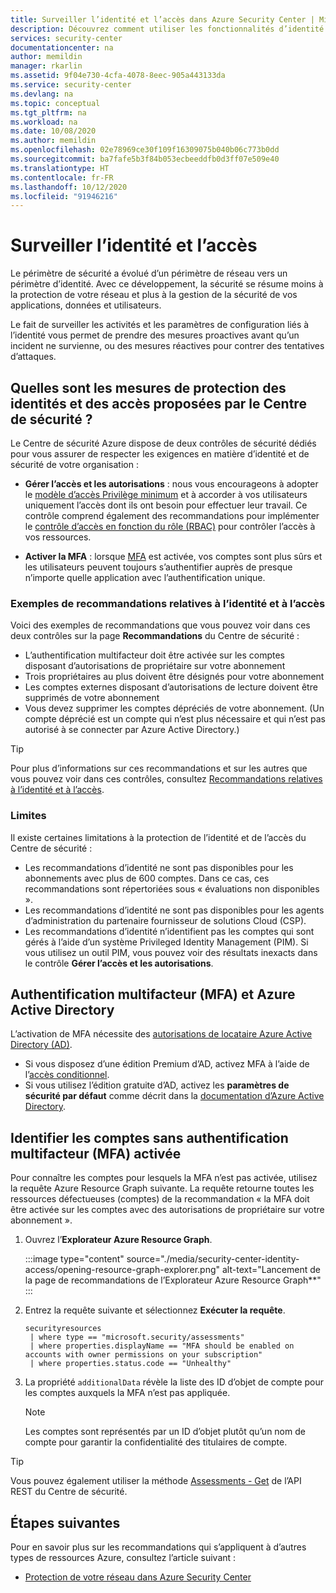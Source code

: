 ```yaml
---
title: Surveiller l’identité et l’accès dans Azure Security Center | Microsoft Docs
description: Découvrez comment utiliser les fonctionnalités d’identité et d’accès dans Azure Security Center pour surveiller les problèmes liés à l’activité d’accès et à l’identité de vos utilisateurs.
services: security-center
documentationcenter: na
author: memildin
manager: rkarlin
ms.assetid: 9f04e730-4cfa-4078-8eec-905a443133da
ms.service: security-center
ms.devlang: na
ms.topic: conceptual
ms.tgt_pltfrm: na
ms.workload: na
ms.date: 10/08/2020
ms.author: memildin
ms.openlocfilehash: 02e78969ce30f109f16309075b040b06c773b0dd
ms.sourcegitcommit: ba7fafe5b3f84b053ecbeeddfb0d3ff07e509e40
ms.translationtype: HT
ms.contentlocale: fr-FR
ms.lasthandoff: 10/12/2020
ms.locfileid: "91946216"
---
```

# <a name="monitor-identity-and-access"></a>Surveiller l’identité et l’accès

Le périmètre de sécurité a évolué d’un périmètre de réseau vers un périmètre d’identité. Avec ce développement, la sécurité se résume moins à la protection de votre réseau et plus à la gestion de la sécurité de vos applications, données et utilisateurs.

Le fait de surveiller les activités et les paramètres de configuration liés à l’identité vous permet de prendre des mesures proactives avant qu’un incident ne survienne, ou des mesures réactives pour contrer des tentatives d’attaques.

## <a name="what-identity-and-access-safeguards-does-security-center-provide"></a>Quelles sont les mesures de protection des identités et des accès proposées par le Centre de sécurité ? 

Le Centre de sécurité Azure dispose de deux contrôles de sécurité dédiés pour vous assurer de respecter les exigences en matière d’identité et de sécurité de votre organisation : 

 - **Gérer l’accès et les autorisations** : nous vous encourageons à adopter le [modèle d’accès Privilège minimum](https://docs.microsoft.com/windows-server/identity/ad-ds/plan/security-best-practices/implementing-least-privilege-administrative-models) et à accorder à vos utilisateurs uniquement l’accès dont ils ont besoin pour effectuer leur travail. Ce contrôle comprend également des recommandations pour implémenter le [contrôle d’accès en fonction du rôle (RBAC)](../role-based-access-control/overview.md) pour contrôler l’accès à vos ressources.
 
 - **Activer la MFA** : lorsque [MFA](https://www.microsoft.com/security/business/identity/mfa) est activée, vos comptes sont plus sûrs et les utilisateurs peuvent toujours s’authentifier auprès de presque n’importe quelle application avec l’authentification unique.

### <a name="example-recommendations-for-identity-and-access"></a>Exemples de recommandations relatives à l’identité et à l’accès

Voici des exemples de recommandations que vous pouvez voir dans ces deux contrôles sur la page **Recommandations** du Centre de sécurité :

- L’authentification multifacteur doit être activée sur les comptes disposant d’autorisations de propriétaire sur votre abonnement
- Trois propriétaires au plus doivent être désignés pour votre abonnement
- Les comptes externes disposant d’autorisations de lecture doivent être supprimés de votre abonnement
- Vous devez supprimer les comptes dépréciés de votre abonnement. (Un compte déprécié est un compte qui n’est plus nécessaire et qui n’est pas autorisé à se connecter par Azure Active Directory.)

> [!TIP]
> Pour plus d’informations sur ces recommandations et sur les autres que vous pouvez voir dans ces contrôles, consultez [Recommandations relatives à l’identité et à l’accès](recommendations-reference.md#recs-identity).

### <a name="limitations"></a>Limites

Il existe certaines limitations à la protection de l’identité et de l’accès du Centre de sécurité :

- Les recommandations d’identité ne sont pas disponibles pour les abonnements avec plus de 600 comptes. Dans ce cas, ces recommandations sont répertoriées sous « évaluations non disponibles ».
- Les recommandations d’identité ne sont pas disponibles pour les agents d’administration du partenaire fournisseur de solutions Cloud (CSP).
- Les recommandations d’identité n’identifient pas les comptes qui sont gérés à l’aide d’un système Privileged Identity Management (PIM). Si vous utilisez un outil PIM, vous pouvez voir des résultats inexacts dans le contrôle **Gérer l’accès et les autorisations**.

## <a name="multi-factor-authentication-mfa-and-azure-active-directory"></a>Authentification multifacteur (MFA) et Azure Active Directory 

L’activation de MFA nécessite des [autorisations de locataire Azure Active Directory (AD)](../active-directory/users-groups-roles/directory-assign-admin-roles.md).

- Si vous disposez d’une édition Premium d’AD, activez MFA à l’aide de l’[accès conditionnel](../active-directory/conditional-access/concept-conditional-access-policy-common.md).
- Si vous utilisez l’édition gratuite d’AD, activez les **paramètres de sécurité par défaut** comme décrit dans la [documentation d’Azure Active Directory](../active-directory/fundamentals/concept-fundamentals-security-defaults.md).

## <a name="identify-accounts-without-multi-factor-authentication-mfa-enabled"></a>Identifier les comptes sans authentification multifacteur (MFA) activée

Pour connaître les comptes pour lesquels la MFA n’est pas activée, utilisez la requête Azure Resource Graph suivante. La requête retourne toutes les ressources défectueuses (comptes) de la recommandation « la MFA doit être activée sur les comptes avec des autorisations de propriétaire sur votre abonnement ». 

1. Ouvrez l’**Explorateur Azure Resource Graph**.

    :::image type="content" source="./media/security-center-identity-access/opening-resource-graph-explorer.png" alt-text="Lancement de la page de recommandations de l’Explorateur Azure Resource Graph**" :::

1. Entrez la requête suivante et sélectionnez **Exécuter la requête**.

    ```kusto
    securityresources
     | where type == "microsoft.security/assessments"
     | where properties.displayName == "MFA should be enabled on accounts with owner permissions on your subscription"
     | where properties.status.code == "Unhealthy"
    ```

1. La propriété `additionalData` révèle la liste des ID d’objet de compte pour les comptes auxquels la MFA n’est pas appliquée. 

    > [!NOTE]
    > Les comptes sont représentés par un ID d’objet plutôt qu’un nom de compte pour garantir la confidentialité des titulaires de compte.

> [!TIP]
> Vous pouvez également utiliser la méthode [Assessments - Get](https://docs.microsoft.com/rest/api/securitycenter/assessments/get) de l’API REST du Centre de sécurité.


## <a name="next-steps"></a>Étapes suivantes
Pour en savoir plus sur les recommandations qui s’appliquent à d’autres types de ressources Azure, consultez l’article suivant :

- [Protection de votre réseau dans Azure Security Center](security-center-network-recommendations.md)